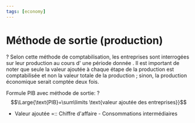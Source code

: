 ```yaml
---
tags: [economy] 
---
```


# Méthode de sortie (production)
?
Selon cette méthode de comptabilisation, les entreprises sont interrogées sur leur production au cours d' une période donnée . Il est important de noter que seule la valeur ajoutée à chaque étape de la production est comptabilisée et non la valeur totale de la production ; sinon, la production économique serait comptée deux fois.

Formule PIB avec méthode de sortie:
?
$$\Large{\text{PIB}=\sum\limits \text{valeur ajoutée des entreprises}}$$

- Valeur ajoutée =:: Chiffre d'affaire - Consommations intermédiaires